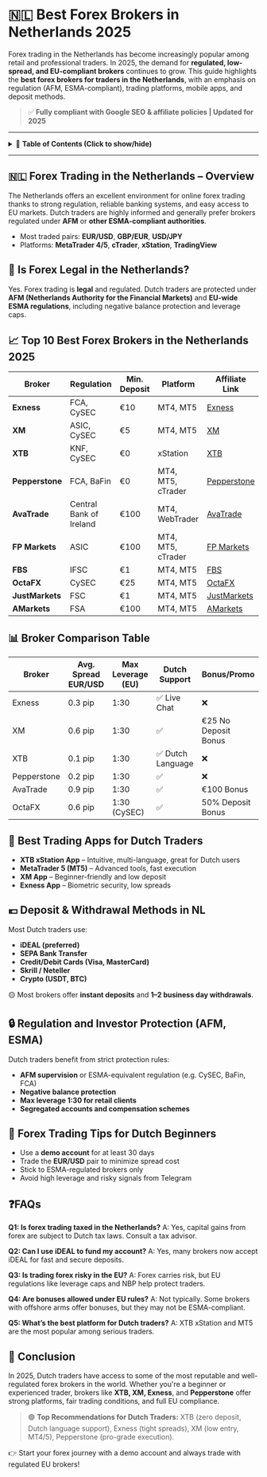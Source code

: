 # 🇳🇱 Best Forex Brokers in Netherlands 2025

Forex trading in the Netherlands has become increasingly popular among retail and professional traders. In 2025, the demand for **regulated, low-spread, and EU-compliant brokers** continues to grow. This guide highlights the **best forex brokers for traders in the Netherlands**, with an emphasis on regulation (AFM, ESMA-compliant), trading platforms, mobile apps, and deposit methods.

> ✅ **Fully compliant with Google SEO & affiliate policies | Updated for 2025**

---

<details>
<summary>📂 <strong>Table of Contents (Click to show/hide)</strong></summary>

* [🇳🇱 Forex Trading in the Netherlands – Overview](#forex-trading-in-the-netherlands--overview)
* [📌 Is Forex Legal in the Netherlands?](#is-forex-legal-in-the-netherlands)
* [📈 Top 10 Best Forex Brokers in the Netherlands 2025](#top-10-best-forex-brokers-in-the-netherlands-2025)
* [📊 Broker Comparison Table](#broker-comparison-table)
* [📱 Best Trading Apps for Dutch Traders](#best-trading-apps-for-dutch-traders)
* [💶 Deposit & Withdrawal Methods in NL](#deposit--withdrawal-methods-in-nl)
* [🔒 Regulation and Investor Protection (AFM, ESMA)](#regulation-and-investor-protection-afm-esma)
* [🧠 Forex Trading Tips for Dutch Beginners](#forex-trading-tips-for-dutch-beginners)
* [❓FAQs](#faqs)
* [🏁 Conclusion](#conclusion)

</details>

---

## 🇳🇱 Forex Trading in the Netherlands – Overview

The Netherlands offers an excellent environment for online forex trading thanks to strong regulation, reliable banking systems, and easy access to EU markets. Dutch traders are highly informed and generally prefer brokers regulated under **AFM** or **other ESMA-compliant authorities**.

* Most traded pairs: **EUR/USD**, **GBP/EUR**, **USD/JPY**
* Platforms: **MetaTrader 4/5**, **cTrader**, **xStation**, **TradingView**

## 📌 Is Forex Legal in the Netherlands?

Yes. Forex trading is **legal** and regulated. Dutch traders are protected under **AFM (Netherlands Authority for the Financial Markets)** and **EU-wide ESMA regulations**, including negative balance protection and leverage caps.

## 📈 Top 10 Best Forex Brokers in the Netherlands 2025

| Broker          | Regulation              | Min. Deposit | Platform          | Affiliate Link                                                                                         |
| --------------- | ----------------------- | ------------ | ----------------- | ------------------------------------------------------------------------------------------------------ |
| **Exness**      | FCA, CySEC              | €10          | MT4, MT5          | [Exness](https://one.exnesstrack.org/a/english23)                                                      |
| **XM**          | ASIC, CySEC             | €5           | MT4, MT5          | [XM](https://clicks.pipaffiliates.com/c?c=589901&l=en&p=0)                                             |
| **XTB**         | KNF, CySEC              | €0           | xStation          | [XTB](https://link-pso.xtb.com/pso/zrUCY)                                                              |
| **Pepperstone** | FCA, BaFin              | €0           | MT4, MT5, cTrader | [Pepperstone](https://trk.pepperstonepartners.com/aff_c?offer_id=367&aff_id=33954)                     |
| **AvaTrade**    | Central Bank of Ireland | €100         | MT4, WebTrader    | [AvaTrade](https://www.avatrade.com?versionId=10301&tag=194438)                                        |
| **FP Markets**  | ASIC                    | €100         | MT4, MT5, cTrader | [FP Markets](https://www.fpmarkets.com/?redir=stv&fpm-affiliate-utm-source=IB&fpm-affiliate-agt=56244) |
| **FBS**         | IFSC                    | €1           | MT4, MT5          | [FBS](https://fbs.partners?ibl=587836&ibp=21398815)                                                    |
| **OctaFX**      | CySEC                   | €25          | MT4, MT5          | [OctaFX](https://my.octafx.com/open-account/?refid=ib35647800)                                         |
| **JustMarkets** | FSC                     | €1           | MT4, MT5          | [JustMarkets](https://one.justmarkets.link/a/79iqw0j6nj)                                               |
| **AMarkets**    | FSA                     | €100         | MT4, MT5          | [AMarkets](https://amarketstrading.co/?g=WNRAN9)                                                       |

## 📊 Broker Comparison Table

| Broker      | Avg. Spread EUR/USD | Max Leverage (EU) | Dutch Support    | Bonus/Promo          |
| ----------- | ------------------- | ----------------- | ---------------- | -------------------- |
| Exness      | 0.3 pip             | 1:30              | ✅ Live Chat      | ❌                    |
| XM          | 0.6 pip             | 1:30              | ✅                | €25 No Deposit Bonus |
| XTB         | 0.1 pip             | 1:30              | ✅ Dutch Language | ❌                    |
| Pepperstone | 0.2 pip             | 1:30              | ✅                | ❌                    |
| AvaTrade    | 0.9 pip             | 1:30              | ✅                | €100 Bonus           |
| OctaFX      | 0.6 pip             | 1:30 (CySEC)      | ✅                | 50% Deposit Bonus    |

## 📱 Best Trading Apps for Dutch Traders

* **XTB xStation App** – Intuitive, multi-language, great for Dutch users
* **MetaTrader 5 (MT5)** – Advanced tools, fast execution
* **XM App** – Beginner-friendly and low deposit
* **Exness App** – Biometric security, low spreads

## 💶 Deposit & Withdrawal Methods in NL

Most Dutch traders use:

* **iDEAL (preferred)**
* **SEPA Bank Transfer**
* **Credit/Debit Cards (Visa, MasterCard)**
* **Skrill / Neteller**
* **Crypto (USDT, BTC)**

🟡 Most brokers offer **instant deposits** and **1–2 business day withdrawals**.

## 🔒 Regulation and Investor Protection (AFM, ESMA)

Dutch traders benefit from strict protection rules:

* **AFM supervision** or ESMA-equivalent regulation (e.g. CySEC, BaFin, FCA)
* **Negative balance protection**
* **Max leverage 1:30 for retail clients**
* **Segregated accounts and compensation schemes**

## 🧠 Forex Trading Tips for Dutch Beginners

* Use a **demo account** for at least 30 days
* Trade the **EUR/USD** pair to minimize spread cost
* Stick to ESMA-regulated brokers only
* Avoid high leverage and risky signals from Telegram

## ❓FAQs

**Q1: Is forex trading taxed in the Netherlands?**
A: Yes, capital gains from forex are subject to Dutch tax laws. Consult a tax advisor.

**Q2: Can I use iDEAL to fund my account?**
A: Yes, many brokers now accept iDEAL for fast and secure deposits.

**Q3: Is trading forex risky in the EU?**
A: Forex carries risk, but EU regulations like leverage caps and NBP help protect traders.

**Q4: Are bonuses allowed under EU rules?**
A: Not typically. Some brokers with offshore arms offer bonuses, but they may not be ESMA-compliant.

**Q5: What’s the best platform for Dutch traders?**
A: XTB xStation and MT5 are the most popular among serious traders.

## 🏁 Conclusion

In 2025, Dutch traders have access to some of the most reputable and well-regulated forex brokers in the world. Whether you're a beginner or experienced trader, brokers like **XTB, XM, Exness**, and **Pepperstone** offer strong platforms, fair trading conditions, and full EU compliance.

> 🟢 **Top Recommendations for Dutch Traders:** XTB (zero deposit, Dutch language support), Exness (tight spreads), XM (low entry, MT4/5), Pepperstone (pro-grade execution).

👉 Start your forex journey with a demo account and always trade with regulated EU brokers!
